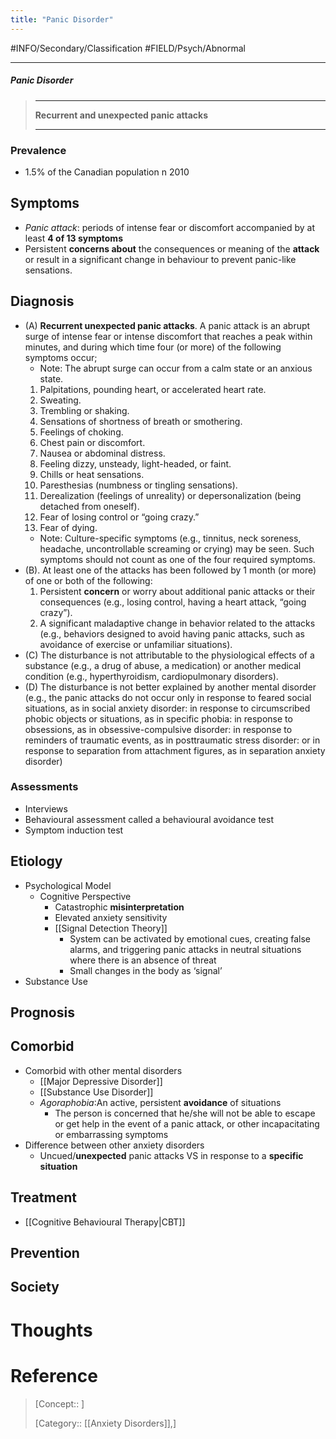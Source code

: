 ```yaml
---
title: "Panic Disorder"
---
```



#INFO/Secondary/Classification #FIELD/Psych/Abnormal

---


##### Panic Disorder
> ------------------------------------------------------------
> **Recurrent and unexpected panic attacks**
>
> ------------------------------------------------------------

### Prevalence

- $1.5\%$ of the Canadian population n 2010

## Symptoms

- *Panic attack*: periods of intense fear or discomfort accompanied by at least **4 of 13 symptoms**
- Persistent **concerns about** the consequences or meaning of the **attack** or result in a significant change in behaviour to prevent panic-like sensations.

## Diagnosis

- (A) **Recurrent unexpected panic attacks**. A panic attack is an abrupt surge of intense fear or intense discomfort that reaches a peak within minutes, and during which time four (or more) of the following symptoms occur;
    - Note: The abrupt surge can occur from a calm state or an anxious state.
    1. Palpitations, pounding heart, or accelerated heart rate.
    2. Sweating.
    3. Trembling or shaking.
    4. Sensations of shortness of breath or smothering.
    5. Feelings of choking.
    6. Chest pain or discomfort.
    7. Nausea or abdominal distress.
    8. Feeling dizzy, unsteady, light-headed, or faint.
    9. Chills or heat sensations.
    10. Paresthesias (numbness or tingling sensations).
    11. Derealization (feelings of unreality) or depersonalization (being detached from oneself).
    12. Fear of losing control or “going crazy.”
    13. Fear of dying.
    - Note: Culture-specific symptoms (e.g., tinnitus, neck soreness, headache, uncontrollable screaming or crying) may be seen. Such symptoms should not count as one of the four required symptoms.
- (B). At least one of the attacks has been followed by 1 month (or more) of one or both of the following:
    1. Persistent **concern** or worry about additional panic attacks or their consequences (e.g., losing control, having a heart attack, “going crazy”).
    2. A significant maladaptive change in behavior related to the attacks (e.g., behaviors designed to avoid having panic attacks, such as avoidance of exercise or unfamiliar situations).
- (C) The disturbance is not attributable to the physiological effects of a substance (e.g., a drug of abuse, a medication) or another medical condition (e.g., hyperthyroidism, cardiopulmonary disorders).
- (D) The disturbance is not better explained by another mental disorder (e.g., the panic attacks do not occur only in response to feared social situations, as in social anxiety disorder: in response to circumscribed phobic objects or situations, as in specific phobia: in response to obsessions, as in obsessive-compulsive disorder: in response to reminders of traumatic events, as in posttraumatic stress disorder: or in response to separation from attachment figures, as in separation anxiety disorder)

### Assessments

- Interviews
- Behavioural assessment called a behavioural avoidance test
- Symptom induction test

## Etiology

- Psychological Model
    - Cognitive Perspective 
        - Catastrophic **misinterpretation**
        - Elevated anxiety sensitivity
        - [[Signal Detection Theory]]
            - System can be activated by emotional cues, creating false alarms, and triggering panic attacks in neutral situations where there is an absence of threat
            - Small changes in the body as ‘signal’
- Substance Use

## Prognosis

## Comorbid

- Comorbid with other mental disorders
    - [[Major Depressive Disorder]]
    - [[Substance Use Disorder]]
    - *Agoraphobia*:An active, persistent **avoidance** of situations
        - The person is concerned that he/she will not be able to escape or get help in the event of a panic attack, or other incapacitating or embarrassing symptoms
- Difference between other anxiety disorders
    - Uncued/**unexpected** panic attacks VS in response to a **specific situation**

## Treatment

- [[Cognitive Behavioural Therapy|CBT]]

## Prevention

## Society

# Thoughts

# Reference


> [Concept:: ]
>
> [Category:: [[Anxiety Disorders]],]
